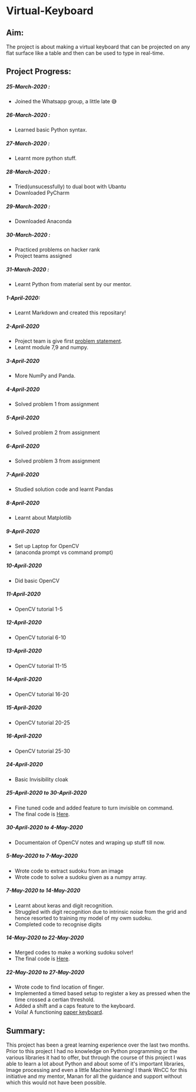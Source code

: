 # Virtual-Keyboard

## Aim:
The project is about making a virtual keyboard that can be projected on any flat surface
like a table and then can be used to type in real-time.

## Project Progress:

##### 25-March-2020 :
* Joined the Whatsapp group, a little late :sweat_smile:
##### 26-March-2020 :
* Learned basic Python syntax.
##### 27-March-2020 :
* Learnt more python stuff.
##### 28-March-2020 :
* Tried(unsucessfully) to dual boot with Ubantu
* Downloaded PyCharm
##### 29-March-2020 :
* Downloaded Anaconda
##### 30-March-2020 :
* Practiced problems on hacker rank
* Project teams assigned
##### 31-March-2020 :
* Learnt Python from material sent by our mentor.
##### 1-April-2020:
* Learnt Markdown and created this repositary!
##### 2-April-2020
* Project team is give first [problem statement](https://github.com/MananKGarg/SOC_20_Virtual_Keyboard/blob/master/Assignment%201/Assignment%201%20Problems/Assignment%201%20Problems.pdf).
* Learnt module 7,9 and numpy.
##### 3-April-2020
* More NumPy and Panda.
##### 4-April-2020
* Solved problem 1 from assignment
##### 5-April-2020
* Solved problem 2 from assignment
##### 6-April-2020
* Solved problem 3 from assignment
##### 7-April-2020
* Studied solution code and learnt Pandas
##### 8-April-2020
* Learnt about Matplotlib
##### 9-April-2020
* Set up Laptop for OpenCV
* (anaconda prompt vs command prompt)
##### 10-April-2020
* Did basic OpenCV
##### 11-April-2020
* OpenCV tutorial 1-5
##### 12-April-2020
* OpenCV tutorial 6-10
##### 13-April-2020
* OpenCV tutorial 11-15
##### 14-April-2020
* OpenCV tutorial 16-20
##### 15-April-2020
* OpenCV tutorial 20-25
##### 16-April-2020
* OpenCV tutorial 25-30
##### 24-April-2020
* Basic Invisibility cloak
#####  25-April-2020 to 30-April-2020
* Fine tuned code and added feature to turn invisible on command.
* The final code is [Here](https://github.com/MananKGarg/SOC_20_Virtual_Keyboard/blob/master/Invisibility%20Cloak/Jeff.md).
##### 30-April-2020 to 4-May-2020
* Documentaion of OpenCV notes and wraping up stuff till now.
##### 5-May-2020 to 7-May-2020
* Wrote code to extract sudoku from an image
* Wrote code to solve a sudoku given as a numpy array.
##### 7-May-2020 to 14-May-2020
* Learnt about keras and digit recognition.
* Struggled with digit recognition due to intrinsic noise from the grid and hence resorted to training my model of my owm sudoku.
* Completed code to recognise digits
##### 14-May-2020 to 22-May-2020
* Merged codes to make a working sudoku solver!
* The final code is [Here](https://github.com/MananKGarg/SOC_20_Virtual_Keyboard/blob/master/Sudoku/Jeff.md).
##### 22-May-2020 to 27-May-2020
* Wrote code to find location of finger.
* Implemented a timed based setup to register a key as pressed when the time crossed a certian threshold.
* Added a shift and a caps feature to the keyboard.
* Voila! A functioning [paper keyboard](https://github.com/MananKGarg/SOC_20_Virtual_Keyboard/blob/master/Paper%20Keyboard/Jeff.md).

## Summary:
This project has been a great learning experience over the last two months. Prior to this project I had no knowledge on Python programming or the various libraries it had to offer, but through the course of this project I was able to learn a lot about Python and about some of it's important libraries, Image processing and even a little Machine learning! I thank WnCC for this initiative and my mentor, Manan for all the guidance and support without which this would not have been possible. 

